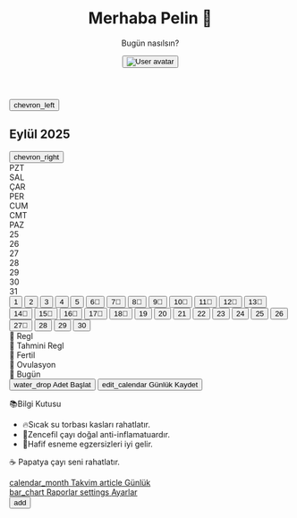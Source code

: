 <!DOCTYPE html>
<html lang="tr"><head>
<meta charset="utf-8"/>
<meta content="width=device-width, initial-scale=1.0" name="viewport"/>
<title>Ana Takvim Ekranı</title>
<script src="https://cdn.tailwindcss.com?plugins=forms,container-queries"></script>
<link href="https://fonts.googleapis.com" rel="preconnect"/>
<link crossorigin="" href="https://fonts.gstatic.com" rel="preconnect"/>
<link href="https://fonts.googleapis.com/css2?family=Poppins:wght@400;500;600;700&amp;display=swap" rel="stylesheet"/>
<link href="https://fonts.googleapis.com/css2?family=Material+Symbols+Outlined" rel="stylesheet"/>
<style type="text/tailwindcss">
    :root {
      --actual-period: #FF7C9D;
      --predicted-period: #FFD6E0;
      --fertile: #7AD1C5;
      --ovulation: #CBA8FF;
      --today-ring: #7AD1C5;
      --soft-grey: #6A6A6F;
      --grad-from: #FFF3FA;
      --grad-to: #F5EDFF;
      --pink-grad-from: #FF7C9D;
      --pink-grad-to: #CBA8FF;
      --purple-grad-from: #CBA8FF;
      --purple-grad-to: #7AD1C5;
      --info-bg: #E6F3FF;
      --motiv-grad-from: #FFE7F3;
      --motiv-grad-to: #EAD9FF;
      --legend-regl-bg: var(--actual-period);
      --legend-tahmini-regl-bg: var(--predicted-period);
      --legend-fertil-bg: var(--fertile);
      --legend-ovulasyon-bg: var(--ovulation);
      --legend-bugun-bg: white;}
    body {
      min-height: 100dvh;
      font-family: 'Poppins', sans-serif;
      background-image: linear-gradient(to bottom, var(--grad-from), var(--grad-to));
    }
    .fade-in-slide-up {
      animation: fade-in-slide-up 0.6s ease-out forwards;
    }
    @keyframes fade-in-slide-up {
      from {
        opacity: 0;
        transform: translateY(24px);
      }
      to {
        opacity: 1;
        transform: translateY(0);
      }
    }
    .quick-action-button {
      transition: transform 0.2s ease-in-out, box-shadow 0.2s ease-in-out;
    }
    .quick-action-button:hover {
      transform: translateY(-2px);
      box-shadow: 0 10px 20px -5px rgba(203, 168, 255, 0.4);
    }
    .quick-action-button.pink-glow:hover {
        box-shadow: 0 10px 20px -5px rgba(255, 124, 157, 0.4);
    }
    .quick-action-button:active {
      animation: quick-bounce 0.3s ease-in-out;
    }
    @keyframes quick-bounce {
      0%, 100% { transform: translateY(-2px); }
      50% { transform: translateY(0) scale(0.98); }
    }
    .motiv-card-load {
      animation: motiv-bounce 0.8s cubic-bezier(0.68, -0.55, 0.27, 1.55) 0.2s forwards;
      opacity: 0;
    }
    @keyframes motiv-bounce {
      0% { transform: scale(0.9) translateY(10px); opacity: 0; }
      60% { transform: scale(1.05); opacity: 1; }
      100% { transform: scale(1) translateY(0); opacity: 1; }
    }
    .glassmorphism {
      background: rgba(255, 255, 255, 0.4);
      backdrop-filter: blur(12px);
      -webkit-backdrop-filter: blur(12px);
      border: 1px solid rgba(255, 255, 255, 0.2);
    }
    .no-scrollbar::-webkit-scrollbar {
      display: none;
    }
    .no-scrollbar {
      -ms-overflow-style: none;
      scrollbar-width: none;
    }
  </style>
<style>
    body {
      min-height: max(884px, 100dvh);
    }
  </style>
<style>
    body {
      min-height: max(884px, 100dvh);
    }
  </style>
  </head>
<body class="text-gray-800 antialiased">
<div class="mx-auto flex h-full min-h-dvh w-full max-w-[390px] flex-col px-4 pt-6 pb-28">
<header class="flex items-start justify-between py-4">
<div>
<h1 class="text-3xl font-bold text-gray-900">Merhaba Pelin 🌸</h1>
<p class="text-[var(--soft-grey)] text-base">Bugün nasılsın?</p>
</div>
<button class="transition-transform active:scale-95">
<img alt="User avatar" class="size-10 rounded-full border-2 border-white shadow-sm" src="https://lh3.googleusercontent.com/aida-public/AB6AXuBYYyRzeb4tQayA_NwzOVoJWkdGb5DxDklpxjw5asQBtsMRqCJE8re5DmZSsBJ-uBU9tF-0iGkLjhkWRxIxea0nA0JmsrqhE5yBbbvf_K8okqn3ZGCXCU6foza7Mky6_RsnHs44FM13zpy_M79rQ-2GXqYDPCL9IzhSVVzyIoWc2Wq41Zlm7E1VT_I_B4-PeQp6nHQHpKoW6E42S36f4021L7iVaOzQ2WF_pK7gm2s70O7uAsBXeLBFGl8QWBy7AYAb7zeXJYABv6g"/>
</button>
</header>
<main class="flex flex-1 flex-col gap-y-4">
<div class="rounded-2xl bg-white/40 p-4 shadow-lg shadow-purple-500/5 backdrop-blur-md">
<div class="flex items-center justify-between px-2">
<button class="p-2 rounded-full hover:bg-black/5 transition-colors active:scale-90">
<span class="material-symbols-outlined text-gray-700">chevron_left</span>
</button>
<h2 class="font-semibold text-lg text-gray-900">Eylül 2025</h2>
<button class="p-2 rounded-full hover:bg-black/5 transition-colors active:scale-90">
<span class="material-symbols-outlined text-gray-700">chevron_right</span>
</button>
</div>
<div class="grid grid-cols-7 gap-y-2 text-center text-sm mt-4">
<div class="font-medium text-gray-500 text-xs">PZT</div>
<div class="font-medium text-gray-500 text-xs">SAL</div>
<div class="font-medium text-gray-500 text-xs">ÇAR</div>
<div class="font-medium text-gray-500 text-xs">PER</div>
<div class="font-medium text-gray-500 text-xs">CUM</div>
<div class="font-medium text-gray-500 text-xs">CMT</div>
<div class="font-medium text-gray-500 text-xs">PAZ</div>
<div class="flex items-center justify-center"><span class="flex size-11 items-center justify-center text-gray-400 text-lg font-bold">25</span></div>
<div class="flex items-center justify-center"><span class="flex size-11 items-center justify-center text-gray-400 text-lg font-bold">26</span></div>
<div class="flex items-center justify-center"><span class="flex size-11 items-center justify-center text-gray-400 text-lg font-bold">27</span></div>
<div class="flex items-center justify-center"><span class="flex size-11 items-center justify-center text-gray-400 text-lg font-bold">28</span></div>
<div class="flex items-center justify-center"><span class="flex size-11 items-center justify-center text-gray-400 text-lg font-bold">29</span></div>
<div class="flex items-center justify-center"><span class="flex size-11 items-center justify-center text-gray-400 text-lg font-bold">30</span></div>
<div class="flex items-center justify-center"><span class="flex size-11 items-center justify-center text-gray-400 text-lg font-bold">31</span></div>
<button class="transition-transform active:scale-90 relative"><span class="flex size-11 items-center justify-center rounded-xl text-lg font-bold">1</span></button>
<button class="transition-transform active:scale-90 relative"><span class="flex size-11 items-center justify-center rounded-xl text-lg font-bold">2</span></button>
<button class="transition-transform active:scale-90 relative"><span class="flex size-11 items-center justify-center rounded-xl text-lg font-bold">3</span></button>
<button class="transition-transform active:scale-90 relative"><span class="flex size-11 items-center justify-center rounded-xl text-lg font-bold">4</span></button>
<button class="transition-transform active:scale-90 relative"><span class="flex size-11 items-center justify-center rounded-xl text-lg font-bold">5</span></button>
<button class="transition-transform active:scale-90 relative"><span class="flex size-11 items-center justify-center rounded-xl bg-[var(--fertile)] text-lg font-bold text-gray-900">6</span><span class="absolute top-1 right-1 text-[14px]">🌱</span></button>
<button class="transition-transform active:scale-90 relative"><span class="flex size-11 items-center justify-center rounded-xl bg-[var(--fertile)] text-lg font-bold text-gray-900">7</span><span class="absolute top-1 right-1 text-[14px]">🌱</span></button>
<button class="transition-transform active:scale-90 relative"><span class="flex size-11 items-center justify-center rounded-xl bg-[var(--fertile)] text-lg font-bold text-gray-900">8</span><span class="absolute top-1 right-1 text-[14px]">🌱</span></button>
<button class="transition-transform active:scale-90 relative"><span class="flex size-11 items-center justify-center rounded-xl bg-[var(--fertile)] text-lg font-bold text-gray-900">9</span><span class="absolute top-1 right-1 text-[14px]">🌱</span></button>
<button class="transition-transform active:scale-90 relative"><span class="flex size-11 items-center justify-center rounded-xl bg-[var(--fertile)] text-lg font-bold text-gray-900">10</span><span class="absolute top-1 right-1 text-[14px]">🌱</span></button>
<button class="transition-transform active:scale-90 relative"><span class="flex size-11 items-center justify-center rounded-xl bg-[var(--fertile)] text-lg font-bold text-gray-900">11</span><span class="absolute top-1 right-1 text-[14px]">🌱</span></button>
<button class="transition-transform active:scale-90 relative"><span class="flex size-11 items-center justify-center rounded-xl ring-2 ring-offset-2 ring-offset-transparent ring-[var(--today-ring)] text-lg font-bold text-gray-900">12</span><span class="absolute top-1 right-1 text-[14px]">🌟</span></button>
<button class="transition-transform active:scale-90 relative"><span class="flex size-11 items-center justify-center rounded-xl bg-[var(--predicted-period)] text-lg font-bold text-gray-900">13</span><span class="absolute top-1 right-1 text-[14px]">🌷</span></button>
<button class="transition-transform active:scale-90 relative"><span class="flex size-11 items-center justify-center rounded-xl bg-[var(--predicted-period)] text-lg font-bold text-gray-900">14</span><span class="absolute top-1 right-1 text-[14px]">🌷</span></button>
<button class="transition-transform active:scale-90 relative"><span class="flex size-11 items-center justify-center rounded-xl bg-[var(--predicted-period)] text-lg font-bold text-gray-900">15</span><span class="absolute top-1 right-1 text-[14px]">🌷</span></button>
<button class="transition-transform active:scale-90 relative"><span class="flex size-11 items-center justify-center rounded-xl bg-[var(--actual-period)] text-lg font-bold text-white">16</span><span class="absolute top-1 right-1 text-[14px]">🌸</span></button>
<button class="transition-transform active:scale-90 relative"><span class="flex size-11 items-center justify-center rounded-xl bg-[var(--actual-period)] text-lg font-bold text-white">17</span><span class="absolute top-1 right-1 text-[14px]">🌸</span></button>
<button class="transition-transform active:scale-90 relative"><span class="flex size-11 items-center justify-center rounded-xl bg-[var(--actual-period)] text-lg font-bold text-white">18</span><span class="absolute top-1 right-1 text-[14px]">🌸</span></button>
<button class="transition-transform active:scale-90 relative"><span class="flex size-11 items-center justify-center rounded-xl text-lg font-bold">19</span></button>
<button class="transition-transform active:scale-90 relative"><span class="flex size-11 items-center justify-center rounded-xl text-lg font-bold">20</span></button>
<button class="transition-transform active:scale-90 relative"><span class="flex size-11 items-center justify-center rounded-xl text-lg font-bold">21</span></button>
<button class="transition-transform active:scale-90 relative"><span class="flex size-11 items-center justify-center rounded-xl text-lg font-bold">22</span></button>
<button class="transition-transform active:scale-90 relative"><span class="flex size-11 items-center justify-center rounded-xl text-lg font-bold">23</span></button>
<button class="transition-transform active:scale-90 relative"><span class="flex size-11 items-center justify-center rounded-xl text-lg font-bold">24</span></button>
<button class="transition-transform active:scale-90 relative"><span class="flex size-11 items-center justify-center rounded-xl text-lg font-bold">25</span></button>
<button class="transition-transform active:scale-90 relative"><span class="flex size-11 items-center justify-center rounded-xl text-lg font-bold">26</span></button>
<button class="transition-transform active:scale-90 relative"><span class="flex size-11 items-center justify-center rounded-xl bg-[var(--ovulation)] text-lg font-bold text-white">27</span><span class="absolute top-1 right-1 text-[14px]">💜</span></button>
<button class="transition-transform active:scale-90 relative"><span class="flex size-11 items-center justify-center rounded-xl text-lg font-bold">28</span></button>
<button class="transition-transform active:scale-90 relative"><span class="flex size-11 items-center justify-center rounded-xl text-lg font-bold">29</span></button>
<button class="transition-transform active:scale-90 relative"><span class="flex size-11 items-center justify-center rounded-xl text-lg font-bold">30</span></button>
</div>
</div>
<div class="no-scrollbar -mx-4 flex gap-2 overflow-x-auto px-4 py-2">
<div class="inline-flex shrink-0 items-center gap-2 whitespace-nowrap rounded-full bg-[var(--legend-regl-bg)] py-1.5 px-3 text-sm font-medium text-white">🌸 Regl</div>
<div class="inline-flex shrink-0 items-center gap-2 whitespace-nowrap rounded-full bg-[var(--legend-tahmini-regl-bg)] py-1.5 px-3 text-sm font-medium text-gray-800">🌷 Tahmini Regl</div>
<div class="inline-flex shrink-0 items-center gap-2 whitespace-nowrap rounded-full bg-[var(--legend-fertil-bg)] py-1.5 px-3 text-sm font-medium text-gray-800">🌱 Fertil</div>
<div class="inline-flex shrink-0 items-center gap-2 whitespace-nowrap rounded-full bg-[var(--legend-ovulasyon-bg)] py-1.5 px-3 text-sm font-medium text-white">💜 Ovulasyon</div>
<div class="inline-flex shrink-0 items-center gap-2 whitespace-nowrap rounded-full bg-[var(--legend-bugun-bg)] py-1.5 px-3 text-sm font-medium text-gray-800 ring-2 ring-[var(--today-ring)]">🌟 Bugün</div>
</div>
<div class="grid grid-cols-2 gap-4">
<button class="quick-action-button pink-glow group flex h-14 items-center justify-center gap-x-2.5 rounded-2xl bg-gradient-to-r from-[var(--pink-grad-from)] to-[var(--pink-grad-to)] text-sm font-bold text-white shadow-lg shadow-pink-500/20">
<span class="material-symbols-outlined transition-transform group-hover:scale-110">water_drop</span>
<span class="flex-1 text-center -ml-8">Adet Başlat</span>
</button>
<button class="quick-action-button group flex h-14 items-center justify-center gap-x-2.5 rounded-2xl bg-gradient-to-r from-[var(--purple-grad-from)] to-[var(--purple-grad-to)] text-sm font-bold text-white shadow-lg shadow-purple-500/20">
<span class="material-symbols-outlined transition-transform group-hover:scale-110">edit_calendar</span>
<span class="flex-1 text-center -ml-8">Günlük Kaydet</span>
</button>
</div>
<div class="rounded-2xl bg-[var(--info-bg)] p-4 shadow-lg shadow-blue-500/10">
<p class="font-bold text-gray-800 mb-3 flex items-center gap-2"><span>📚</span>Bilgi Kutusu</p>
<ul class="space-y-3 text-sm text-gray-700">
<li class="flex items-start gap-2.5"><span>🔥</span><span>Sıcak su torbası kasları rahatlatır.</span></li>
<li class="flex items-start gap-2.5"><span>🌿</span><span>Zencefil çayı doğal anti-inflamatuardır.</span></li>
<li class="flex items-start gap-2.5"><span>🧘</span><span>Hafif esneme egzersizleri iyi gelir.</span></li>
</ul>
</div>
<div class="motiv-card-load rounded-2xl bg-gradient-to-br from-[var(--motiv-grad-from)] to-[var(--motiv-grad-to)] p-4 shadow-lg shadow-purple-500/10">
<p class="text-base font-medium text-gray-800 text-center">☕ Papatya çayı seni rahatlatır.</p>
</div>
</main>
</div>
<footer class="fixed bottom-0 left-0 right-0 z-10 mx-auto w-full max-w-[390px]">
<div class="relative bg-white/60 backdrop-blur-xl border-t border-gray-200/50">
<div class="flex h-[80px] items-center justify-around text-gray-500">
<a class="flex flex-col items-center gap-1 p-2 text-transparent bg-clip-text bg-gradient-to-b from-[var(--pink-grad-from)] to-[var(--pink-grad-to)]" href="#">
<span class="material-symbols-outlined text-3xl">calendar_month</span>
<span class="text-xs font-bold text-gray-700">Takvim</span>
</a>
<a class="flex flex-col items-center gap-1 p-2 transition-colors hover:text-[var(--purple-grad-from)]" href="#">
<span class="material-symbols-outlined text-3xl">article</span>
<span class="text-xs font-medium">Günlük</span>
</a>
<div class="w-14"></div>
<a class="flex flex-col items-center gap-1 p-2 transition-colors hover:text-[var(--purple-grad-from)]" href="#">
<span class="material-symbols-outlined text-3xl">bar_chart</span>
<span class="text-xs font-medium">Raporlar</span>
</a>
<a class="flex flex-col items-center gap-1 p-2 transition-colors hover:text-[var(--purple-grad-from)]" href="#">
<span class="material-symbols-outlined text-3xl">settings</span>
<span class="text-xs font-medium">Ayarlar</span>
</a>
</div>
<div class="absolute bottom-[25px] left-1/2 -translate-x-1/2">
<button class="flex size-16 items-center justify-center rounded-full bg-gradient-to-r from-[var(--pink-grad-from)] to-[var(--pink-grad-to)] text-white shadow-lg shadow-pink-400/50 transition-transform active:scale-90">
<span class="material-symbols-outlined text-4xl">add</span>
</button>
</div>
</div>
</footer>

</body></html>